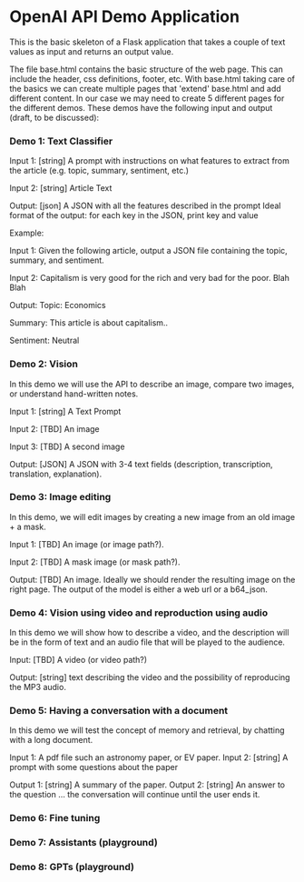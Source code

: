 # OpenAI API Demo Application
This is the basic skeleton of a Flask application that takes a couple of text values as input 
and returns an output value.

The file base.html contains the basic structure of the web page. This 
can include the header, css definitions, footer, etc. With base.html taking care of the basics
we can create multiple pages that 'extend' base.html and add different content. In our case we 
may need to create 5 different pages for the different demos. These demos have the 
following input and output (draft, to be discussed):

### Demo 1: Text Classifier

Input 1: [string] A prompt with instructions on what features to extract from the article (e.g. topic, 
summary, sentiment, etc.)

Input 2: [string] Article Text 

Output: [json] A JSON with all the features described in the prompt
Ideal format of the output: for each key in the JSON, print key and value

Example:

Input 1: Given the following article, output a JSON file containing the topic, summary, and sentiment.

Input 2: Capitalism is very good for the rich and very bad for the poor. Blah Blah


Output:
Topic: Economics

Summary: This article is about capitalism.. 

Sentiment: Neutral

### Demo 2: Vision
In this demo we will use the API to describe an image, compare two images, or understand hand-written notes. 

Input 1: [string] A Text Prompt

Input 2: [TBD] An image

Input 3: [TBD] A second image

Output: [JSON] A JSON with 3-4 text fields (description, transcription, translation, explanation).


### Demo 3: Image editing
In this demo, we will edit images by creating a new image from an old image + a mask.

Input 1: [TBD] An image (or image path?).

Input 2: [TBD] A mask image (or mask path?).

Output: [TBD] An image. Ideally we should render the resulting image on the right page. The output of the model is either a web url or a b64_json.

### Demo 4: Vision using video and reproduction using audio
In this demo we will show how to describe a video, and the description will be in the form of text and an audio file that will be played to the audience.

Input: [TBD] A video (or video path?)

Output: [string] text describing the video and the possibility of reproducing the MP3 audio.

### Demo 5: Having a conversation with a document
In this demo we will test the concept of memory and retrieval, by chatting with a long document.

Input 1: A pdf file such an astronomy paper, or EV paper.
Input 2: [string] A prompt with some questions about the paper

Output 1: [string] A summary of the paper.
Output 2: [string] An answer to the question
... the conversation will continue until the user ends it.

### Demo 6: Fine tuning 
### Demo 7: Assistants (playground)
### Demo 8: GPTs (playground)

